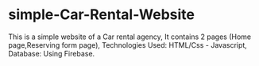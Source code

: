 # simple-Car-Rental-Website
This is a simple website of a Car rental agency,
It contains 2 pages (Home page,Reserving form page),
Technologies Used: HTML/Css - Javascript,
Database: Using Firebase.
